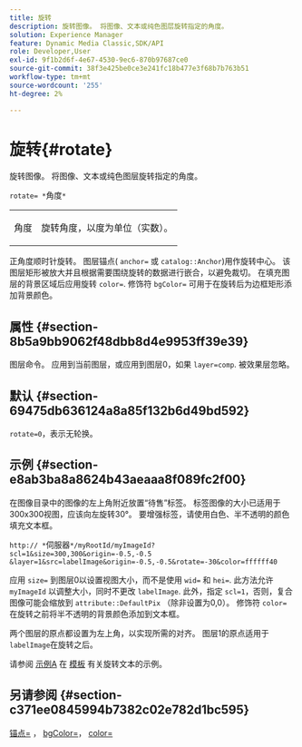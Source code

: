 ```yaml
---
title: 旋转
description: 旋转图像。 将图像、文本或纯色图层旋转指定的角度。
solution: Experience Manager
feature: Dynamic Media Classic,SDK/API
role: Developer,User
exl-id: 9f1b2d6f-4e67-4530-9ec6-870b97687ce0
source-git-commit: 38f3e425be0ce3e241fc18b477e3f68b7b763b51
workflow-type: tm+mt
source-wordcount: '255'
ht-degree: 2%

---
```


# 旋转{#rotate}

旋转图像。 将图像、文本或纯色图层旋转指定的角度。

`rotate= *`角度`*`

<table id="simpletable_5531ED4C2099411DB404657E12B05314"> 
 <tr class="strow"> 
  <td class="stentry"> <p><span class="varname"> 角度</span> </p> </td> 
  <td class="stentry"> <p>旋转角度，以度为单位（实数）。 </p></td> 
 </tr> 
</table>

正角度顺时针旋转。 图层锚点( `anchor=` 或 `catalog::Anchor`)用作旋转中心。 该图层矩形被放大并且根据需要围绕旋转的数据进行嵌合，以避免裁切。 在填充图层的背景区域后应用旋转 `color=`. 修饰符 `bgColor=` 可用于在旋转后为边框矩形添加背景颜色。

## 属性 {#section-8b5a9bb9062f48dbb8d4e9953ff39e39}

图层命令。 应用到当前图层，或应用到图层0，如果 `layer=comp`. 被效果层忽略。

## 默认 {#section-69475db636124a8a85f132b6d49bd592}

`rotate=0`，表示无轮换。

## 示例 {#section-e8ab3ba8a8624b43aeaaa8f089fc2f00}

在图像目录中的图像的左上角附近放置“待售”标签。 标签图像的大小已适用于300x300视图，应该向左旋转30°。 要增强标签，请使用白色、半不透明的颜色填充文本框。

`http:// *`伺服器`*/myRootId/myImageId?scl=1&size=300,300&origin=-0.5,-0.5 &layer=1&src=labelImage&origin=-0.5,-0.5&rotate=-30&color=ffffff40`

应用 `size=` 到图层0以设置视图大小，而不是使用 `wid=` 和 `hei=`. 此方法允许 `myImageId` 以调整大小，同时不更改 `labelImage`. 此外，指定 `scl=1`，否则，复合图像可能会缩放到 `attribute::DefaultPix` （除非设置为0,0）。 修饰符 `color=` 在旋转之前将半不透明的背景颜色添加到文本框。

两个图层的原点都设置为左上角，以实现所需的对齐。 图层1的原点适用于 `labelImage`在旋转之后。

请参阅 [示例A](../../../../../is-api/http-ref/image-serving-api-ref/c-http-protocol-reference/c-templates/r-example-a.md#reference-c78ea82e8a1646738e764fa6685dfbac) 在 [模板](../../../../../is-api/http-ref/image-serving-api-ref/c-http-protocol-reference/c-templates/c-templates.md#concept-3cd2d2adae0e41b2979b9640244d4d3e) 有关旋转文本的示例。

## 另请参阅 {#section-c371ee0845994b7382c02e782d1bc595}

[锚点=](../../../../../is-api/http-ref/image-serving-api-ref/c-http-protocol-reference/c-command-reference/r-anchor.md#reference-6661e548ab284b82828d8d94c8ddeb7c) ， [bgColor=](../../../../../is-api/http-ref/image-serving-api-ref/c-http-protocol-reference/c-command-reference/r-bgcolor.md#reference-441371ba4ef54fe781887c5ae448f6ab)， [color=](/help/aem-is-ir-api/is-api/http-ref/image-serving-api-ref/c-http-protocol-reference/c-data-types/r-is-http-color.md)
